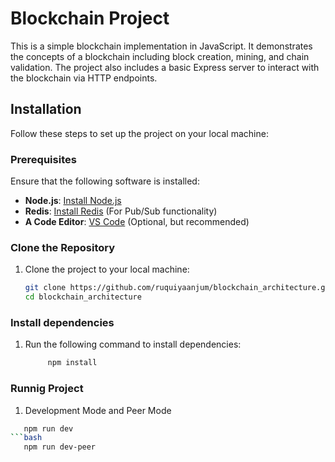 # Blockchain Project

This is a simple blockchain implementation in JavaScript. It demonstrates the concepts of a blockchain including block creation, mining, and chain validation. The project also includes a basic Express server to interact with the blockchain via HTTP endpoints.



## Installation

Follow these steps to set up the project on your local machine:

### Prerequisites

Ensure that the following software is installed:

- **Node.js**: [Install Node.js](https://nodejs.org/)
- **Redis**: [Install Redis](https://redis.io/download) (For Pub/Sub functionality)
- **A Code Editor**: [VS Code](https://code.visualstudio.com/) (Optional, but recommended)

### Clone the Repository

1. Clone the project to your local machine:
   ```bash
   git clone https://github.com/ruquiyaanjum/blockchain_architecture.git
   cd blockchain_architecture

### Install dependencies
1. Run the following command to install dependencies:
   ```bash
		npm install

### Runnig Project
1. Development Mode and Peer Mode
 ```bash
	npm run dev
 ```bash
	npm run dev-peer




